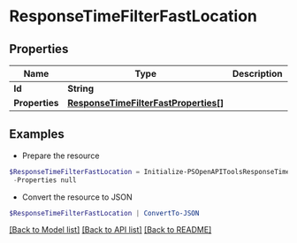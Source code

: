 # ResponseTimeFilterFastLocation
## Properties

Name | Type | Description | Notes
------------ | ------------- | ------------- | -------------
**Id** | **String** |  | 
**Properties** | [**ResponseTimeFilterFastProperties[]**](ResponseTimeFilterFastProperties.md) |  | 

## Examples

- Prepare the resource
```powershell
$ResponseTimeFilterFastLocation = Initialize-PSOpenAPIToolsResponseTimeFilterFastLocation  -Id null `
 -Properties null
```

- Convert the resource to JSON
```powershell
$ResponseTimeFilterFastLocation | ConvertTo-JSON
```

[[Back to Model list]](../README.md#documentation-for-models) [[Back to API list]](../README.md#documentation-for-api-endpoints) [[Back to README]](../README.md)

